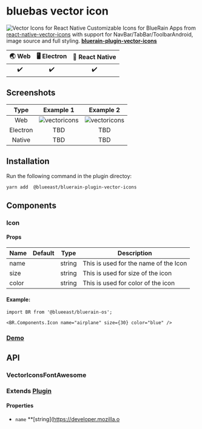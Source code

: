 # bluebas vector icon

 ![Vector Icons for React Native](https://cloud.githubusercontent.com/assets/378279/12009887/33f4ae1c-ac8d-11e5-8666-7a87458753ee.png)
Customizable Icons for BlueRain Apps from  [react-native-vector-icons](https://oblador.github.io/react-native-vector-icons/) with support for NavBar/TabBar/ToolbarAndroid, image source and full styling. **[bluerain-plugin-vector-icons](https://blueeast.gitbook.io/bluerain-plugin-vector-icons)**

| 🌏 Web             | 🖥 Electron        | 📱 React Native    |
| :----------------: | :----------------: | :----------------: |
| ✔️ |   ✔️ | ✔️ |

## Screenshots

|Type    | Example 1             | Example 2       |
| :----------------: | :----------------: | :----------------: |
| Web |![vectoricons](screenshots/title665470849.png)  |![vectoricons](screenshots/title978367726.png) |
| Electron |TBD | TBD |
| Native |TBD | TBD |

## Installation

Run the following command in the plugin directoy:

```shell
yarn add  @blueeast/bluerain-plugin-vector-icons
```

## Components

### Icon

#### **Props**

| Name          | Default  |Type   |Description  |
| ------------- | -------------    |-------------|-------------|
| name|          |string | This is used for the name of the Icon |
| size|          |string | This is used  for size of the icon |
| color|          |string | This is used  for color of the icon |

#### **Example:**

```react
import BR from '@blueeast/bluerain-os';

<BR.Components.Icon name="airplane" size={30} color="blue" />
```

### [Demo](https://BlueEastCode.github.io/bluerain-plugin-vector-icons/)

## API

<!-- Generated by documentation.js. Update this documentation by updating the source code. -->

### VectorIconsFontAwesome

### **Extends [Plugin](https://blueeast.gitbook.io/bluerain-os/api/api-reference#plugin)**

#### **Properties**

- `name` **[string](https://developer.mozilla.o